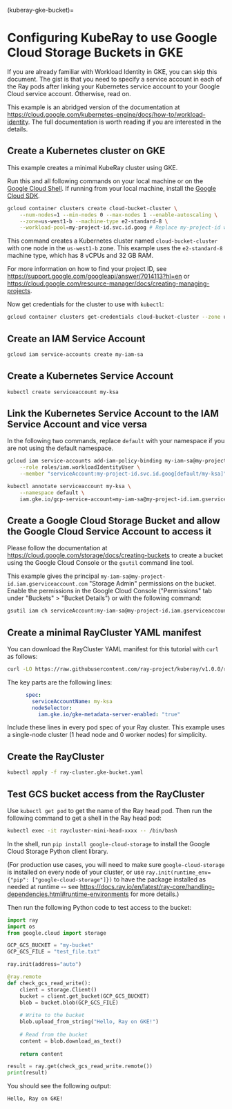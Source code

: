 (kuberay-gke-bucket)=
# Configuring KubeRay to use Google Cloud Storage Buckets in GKE

If you are already familiar with Workload Identity in GKE, you can skip this document. The gist is that you need to specify a service account in each of the Ray pods after linking your Kubernetes service account to your Google Cloud service account. Otherwise, read on.

This example is an abridged version of the documentation at <https://cloud.google.com/kubernetes-engine/docs/how-to/workload-identity>. The full documentation is worth reading if you are interested in the details.

## Create a Kubernetes cluster on GKE

This example creates a minimal KubeRay cluster using GKE.

Run this and all following commands on your local machine or on the [Google Cloud Shell](https://cloud.google.com/shell). If running from your local machine, install the [Google Cloud SDK](https://cloud.google.com/sdk/docs/install).

```bash
gcloud container clusters create cloud-bucket-cluster \
    --num-nodes=1 --min-nodes 0 --max-nodes 1 --enable-autoscaling \
    --zone=us-west1-b --machine-type e2-standard-8 \
    --workload-pool=my-project-id.svc.id.goog # Replace my-project-id with your GCP project ID
```


This command creates a Kubernetes cluster named `cloud-bucket-cluster` with one node in the `us-west1-b` zone. This example uses the `e2-standard-8` machine type, which has 8 vCPUs and 32 GB RAM.

For more information on how to find your project ID, see <https://support.google.com/googleapi/answer/7014113?hl=en> or <https://cloud.google.com/resource-manager/docs/creating-managing-projects>.

Now get credentials for the cluster to use with `kubectl`:

```bash
gcloud container clusters get-credentials cloud-bucket-cluster --zone us-west1-b --project my-project-id
```

## Create an IAM Service Account

```bash
gcloud iam service-accounts create my-iam-sa
```

## Create a Kubernetes Service Account

```bash
kubectl create serviceaccount my-ksa
```

## Link the Kubernetes Service Account to the IAM Service Account and vice versa

In the following two commands, replace `default` with your namespace if you are not using the default namespace.

```bash
gcloud iam service-accounts add-iam-policy-binding my-iam-sa@my-project-id.iam.gserviceaccount.com \
    --role roles/iam.workloadIdentityUser \
    --member "serviceAccount:my-project-id.svc.id.goog[default/my-ksa]"
```

```bash
kubectl annotate serviceaccount my-ksa \
    --namespace default \
    iam.gke.io/gcp-service-account=my-iam-sa@my-project-id.iam.gserviceaccount.com
```

## Create a Google Cloud Storage Bucket and allow the Google Cloud Service Account to access it

Please follow the documentation at <https://cloud.google.com/storage/docs/creating-buckets> to create a bucket using the Google Cloud Console or the `gsutil` command line tool.  

This example gives the principal `my-iam-sa@my-project-id.iam.gserviceaccount.com` "Storage Admin" permissions on the bucket. Enable the permissions in the Google Cloud Console ("Permissions" tab under "Buckets" > "Bucket Details") or with the following command:

```bash
gsutil iam ch serviceAccount:my-iam-sa@my-project-id.iam.gserviceaccount.com:roles/storage.admin gs://my-bucket
```

## Create a minimal RayCluster YAML manifest

You can download the RayCluster YAML manifest for this tutorial with `curl` as follows:

```bash
curl -LO https://raw.githubusercontent.com/ray-project/kuberay/v1.0.0/ray-operator/config/samples/ray-cluster.gke-bucket.yaml
```

The key parts are the following lines:

```yaml
      spec:
        serviceAccountName: my-ksa
        nodeSelector:
          iam.gke.io/gke-metadata-server-enabled: "true"
```

Include these lines in every pod spec of your Ray cluster. This example uses a single-node cluster (1 head node and 0 worker nodes) for simplicity.

## Create the RayCluster

```bash
kubectl apply -f ray-cluster.gke-bucket.yaml
```

## Test GCS bucket access from the RayCluster

Use `kubectl get pod` to get the name of the Ray head pod.  Then run the following command to get a shell in the Ray head pod:

```bash
kubectl exec -it raycluster-mini-head-xxxx -- /bin/bash
```

In the shell, run `pip install google-cloud-storage` to install the Google Cloud Storage Python client library. 

(For production use cases, you will need to make sure `google-cloud-storage` is installed on every node of your cluster, or use `ray.init(runtime_env={"pip": ["google-cloud-storage"]})` to have the package installed as needed at runtime -- see <https://docs.ray.io/en/latest/ray-core/handling-dependencies.html#runtime-environments> for more details.)

Then run the following Python code to test access to the bucket:

```python
import ray
import os
from google.cloud import storage

GCP_GCS_BUCKET = "my-bucket"
GCP_GCS_FILE = "test_file.txt"

ray.init(address="auto")

@ray.remote
def check_gcs_read_write():
    client = storage.Client()
    bucket = client.get_bucket(GCP_GCS_BUCKET)
    blob = bucket.blob(GCP_GCS_FILE)
    
    # Write to the bucket
    blob.upload_from_string("Hello, Ray on GKE!")
    
    # Read from the bucket
    content = blob.download_as_text()
    
    return content

result = ray.get(check_gcs_read_write.remote())
print(result)
```

You should see the following output:

```text
Hello, Ray on GKE!
```
